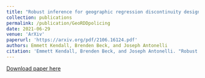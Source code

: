 ```yaml
---
title: "Robust inference for geographic regression discontinuity designs: assessing the impact of police precincts"
collection: publications
permalink: /publication/GeoRDDpolicing
date: 2021-06-29
venue: 'ArXiv'
paperurl: 'https://arxiv.org/pdf/2106.16124.pdf'
authors: Emmett Kendall, Brenden Beck, and Joseph Antonelli
citation: 'Emmett Kendall, Brenden Beck, and Joseph Antonelli. "Robust inference for geographic regression discontinuity designs:assessing the impact of police precincts." arXiv preprint arXiv:2106.16124 (2021).'
---
```


[Download paper here](https://arxiv.org/pdf/2106.16124.pdf)
